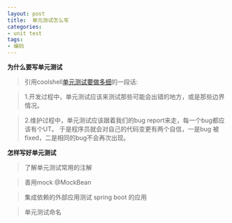 ```yaml
---
layout: post
title:  单元测试怎么写
categories:
- unit test
tags:
- 编码
--- 
```


**为什么要写单元测试**  
  >引用coolshell[单元测试要做多细](https://coolshell.cn/articles/8209.html)的一段话:  
  
  >1.开发过程中，单元测试应该来测试那些可能会出错的地方，或是那些边界情况。 
   
  >2.维护过程中，单元测试应该跟着我们的bug report来走，每一个bug都应该有个UT。
于是程序员就会对自己的代码变更有两个自信，一是bug 被 fixed，二是相同的bug不会再次出现。

**怎样写好单元测试**
 > 了解单元测试常用的注解
	
	
  >善用mock
   @MockBean
   
  >集成依赖的外部应用测试
  spring boot 的应用
  
  >单元测试命名